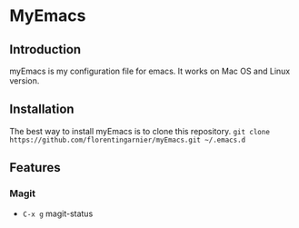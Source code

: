 # MyEmacs

## Introduction
myEmacs is my configuration file for emacs. It works on Mac OS and Linux version.

## Installation
The best way to install myEmacs is to clone this repository.
`git clone https://github.com/florentingarnier/myEmacs.git ~/.emacs.d`

## Features
### Magit
* `C-x g` magit-status

